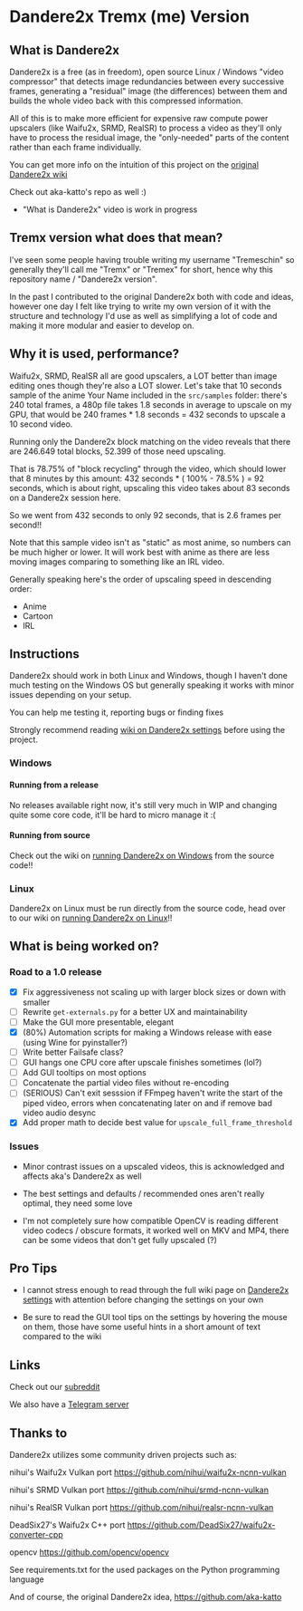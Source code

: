 # Dandere2x Tremx (me) Version

## What is Dandere2x

Dandere2x is a free (as in freedom), open source Linux / Windows "video compressor" that detects image redundancies between every successive frames, generating a "residual" image (the differences) between them and builds the whole video back with this compressed information.

All of this is to make more efficient for expensive raw compute power upscalers (like Waifu2x, SRMD, RealSR) to process a video as they'll only have to process the residual image, the "only-needed" parts of the content rather than each frame individually.

You can get more info on the intuition of this project on the [original Dandere2x wiki](https://github.com/aka-katto/dandere2x/wiki/How-Dandere2x-Works)

Check out aka-katto's repo as well :)

* "What is Dandere2x" video is work in progress

## Tremx version what does that mean?  

I've seen some people having trouble writing my username "Tremeschin" so generally they'll call me "Tremx" or "Tremex" for short, hence why this repository name / "Dandere2x version".

In the past I contributed to the original Dandere2x both with code and ideas, however one day I felt like trying to write my own version of it with the structure and technology I'd use as well as simplifying a lot of code and making it more modular and easier to develop on.

## Why it is used, performance?

Waifu2x, SRMD, RealSR all are good upscalers, a LOT better than image editing ones though they're also a LOT slower. Let's take that 10 seconds sample of the anime Your Name included in the `src/samples` folder: there's 240 total frames, a 480p file takes 1.8 seconds in average to upscale on my GPU, that would be 240 frames * 1.8 seconds = 432 seconds to upscale a 10 second video.

Running only the Dandere2x block matching on the video reveals that there are 246.649 total blocks, 52.399 of those need upscaling.

That is 78.75% of "block recycling" through the video, which should lower that 8 minutes by this amount: 432 seconds * ( 100% - 78.5% ) = 92 seconds, which is about right, upscaling this video takes about 83 seconds on a Dandere2x session here.

So we went from 432 seconds to only 92 seconds, that is 2.6 frames per second!!

Note that this sample video isn't as "static" as most anime, so numbers can be much higher or lower. It will work best with anime as there are less moving images comparing to something like an IRL video.

Generally speaking here's the order of upscaling speed in descending order:

- Anime
- Cartoon
- IRL

## Instructions

Dandere2x should work in both Linux and Windows, though I haven't done much testing on the Windows OS but generally speaking it works with minor issues depending on your setup.

You can help me testing it, reporting bugs or finding fixes

Strongly recommend reading [wiki on Dandere2x settings](https://github.com/Tremeschin/dandere2x-tremx/wiki/Dandere2x-settings) before using the project.

### Windows

#### Running from a release

No releases available right now, it's still very much in WIP and changing quite some core code, it'll be hard to micro manage it :(

#### Running from source

Check out the wiki on [running Dandere2x on Windows](https://github.com/Tremeschin/dandere2x-tremx/wiki/Windows) from the source code!!

### Linux

Dandere2x on Linux must be run directly from the source code, head over to our wiki on [running Dandere2x on Linux](https://github.com/Tremeschin/dandere2x-tremx/wiki/Linux)!!


## What is being worked on? 

### Road to a 1.0 release

- [x] Fix aggressiveness not scaling up with larger block sizes or down with smaller
- [ ] Rewrite `get-externals.py` for a better UX and maintainability
- [ ] Make the GUI more presentable, elegant
- [x] (80%) Automation scripts for making a Windows release with ease (using Wine for pyinstaller?)
- [ ] Write better Failsafe class?
- [ ] GUI hangs one CPU core after upscale finishes sometimes (lol?)
- [ ] Add GUI tooltips on most options
- [ ] Concatenate the partial video files without re-encoding
- [ ] (SERIOUS) Can't exit sesssion if FFmpeg haven't write the start of the piped video, errors when concatenating later on and if remove bad video audio desync
- [x] Add proper math to decide best value for `upscale_full_frame_threshold`

### Issues

- Minor contrast issues on a upscaled videos, this is acknowledged and affects aka's Dandere2x as well

- The best settings and defaults / recommended ones aren't really optimal, they need some love

- I'm not completely sure how compatible OpenCV is reading different video codecs / obscure formats, it worked well on MKV and MP4, there can be some videos that don't get fully upscaled (?)

## Pro Tips

- I cannot stress enough to read through the full wiki page on [Dandere2x settings](https://github.com/Tremeschin/dandere2x-tremx/wiki/Dandere2x-settings) with attention before changing the settings on your own

- Be sure to read the GUI tool tips on the settings by hovering the mouse on them, those have some useful hints in a short amount of text compared to the wiki

## Links

Check out our [subreddit](https://www.reddit.com/r/Dandere2x/)

We also have a [Telegram server](https://t.me/joinchat/KTRznBIPPNCbHkUqnwT8pA)

## Thanks to

Dandere2x utilizes some community driven projects such as:

nihui's Waifu2x Vulkan port https://github.com/nihui/waifu2x-ncnn-vulkan

nihui's SRMD Vulkan port https://github.com/nihui/srmd-ncnn-vulkan 

nihui's RealSR Vulkan port https://github.com/nihui/realsr-ncnn-vulkan

DeadSix27's Waifu2x C++ port https://github.com/DeadSix27/waifu2x-converter-cpp  

opencv https://github.com/opencv/opencv

See requirements.txt for the used packages on the Python programming language

And of course, the original Dandere2x idea, https://github.com/aka-katto
